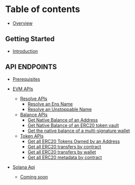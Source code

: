 # Table of contents

* [Overview](OVERVIEW.md)

## Getting Started

* [Introduction](INTRODUCTION.md)

## API ENDPOINTS

* [Prerequisites](Prerequisites/PREREQUISITES.md)
* [EVM APIs](EVMApi/README.md)
  * [Resolve APIs](EVMApi/resolve/RESOLVEApi.md)
    * [Resolve an Ens Name](EVMApi/resolve/RESOLVEENS.md)
    * [Resolve an Unstoppable Name](EVMApi/resolve/RESOLVEUD.md)
  * [Balance APIs](EVMApi/balance/BALANCEApi.md)
    * [Get Native Balance of an Address](EVMApi/balance/NATIVEBALANCE.MD)
    * [Get Native Balance of an ERC20 token vault](EVMApi/balance/ERC20TOKENVAULTBAL.md)
    * [Get the native balance of a multi-signature wallet](EVMApi/balance/MULTISIGWALLETBAL.md)
  * [Token APIs](EVMApi/token/TOKENApi.md)
    * [Get all ERC20 Tokens Owned by an Address](EVMApi/token/ERC20TOKENADDRESS.md)
    * [Get all ERC20 transfers by contract](EVMApi/token/ERC20CONTRACTTRANSFERS.md)
    * [Get all ERC20 transfers by wallet](EVMApi/token/ERC20WALLETTRANSFERS.md)
    * [Get all ERC20 metadata by contract](EVMApi/token/ERC20CONTRACTMETADATA.md)

* [Solana Api]()
  * [Coming soon]()

